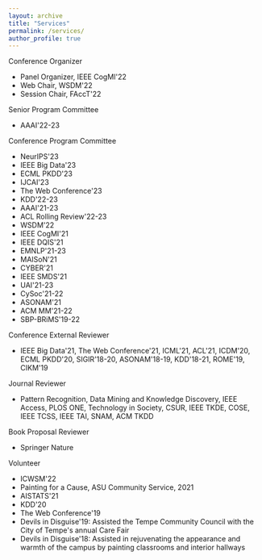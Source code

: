 ```yaml
---
layout: archive
title: "Services"
permalink: /services/
author_profile: true
---
```


Conference Organizer
*   Panel Organizer, IEEE CogMI'22
*   Web Chair, WSDM'22
*   Session Chair, FAccT'22

Senior Program Committee
*   AAAI'22-23

Conference Program Committee
*   NeurIPS'23
*   IEEE Big Data'23
*   ECML PKDD'23
*   IJCAI'23
*   The Web Conference'23
*   KDD'22-23
*   AAAI'21-23
*   ACL Rolling Review'22-23
*   WSDM'22
*   IEEE CogMI'21
*   IEEE DQIS'21
*   EMNLP'21-23
*   MAISoN'21
*   CYBER'21
*   IEEE SMDS'21
*   UAI'21-23
*   CySoc'21-22
*   ASONAM'21
*   ACM MM'21-22
*   SBP-BRiMS'19-22

Conference External Reviewer
*   IEEE Big Data'21, The Web Conference'21, ICML'21, ACL'21, ICDM'20, ECML PKDD'20, SIGIR'18-20, ASONAM'18-19, KDD'18-21, ROME'19, CIKM'19

Journal Reviewer
*   Pattern Recognition, Data Mining and Knowledge Discovery, IEEE Access, PLOS ONE, Technology in Society, CSUR, IEEE TKDE, COSE, IEEE TCSS, IEEE TAI, SNAM, ACM TKDD

Book Proposal Reviewer
*   Springer Nature

Volunteer
*   ICWSM'22
*   Painting for a Cause, ASU Community Service, 2021
*   AISTATS'21
*   KDD'20
*   The Web Conference'19
*   Devils in Disguise'19: Assisted the Tempe Community Council with the City of Tempe's annual Care Fair
*   Devils in Disguise'18: Assisted in rejuvenating the appearance and warmth of the campus by painting classrooms and interior hallways
